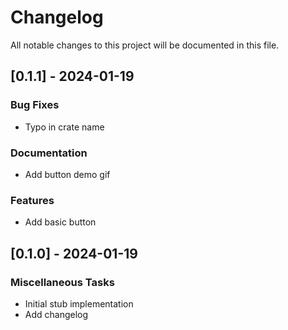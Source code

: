 # Changelog

All notable changes to this project will be documented in this file.

## [0.1.1] - 2024-01-19

### Bug Fixes

- Typo in crate name

### Documentation

- Add button demo gif

### Features

- Add basic button

<!-- generated by git-cliff -->
## [0.1.0] - 2024-01-19

### Miscellaneous Tasks

- Initial stub implementation
- Add changelog

<!-- generated by git-cliff -->
